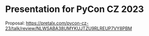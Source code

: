 # Presentation for PyCon CZ 2023

Proposal: https://pretalx.com/pycon-cz-23/talk/review/NLWSABA38UMYKUJTZU9RLREUP7VY8PBM